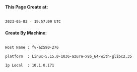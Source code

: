 
   
#### This Page Create at:

```bash

2023-05-03 - 19:57:09 UTC

```

#### Create By Machine:

```bash

Host Name : fv-az590-276

platform  : Linux-5.15.0-1036-azure-x86_64-with-glibc2.35

Ip Local  : 10.1.0.171

```

